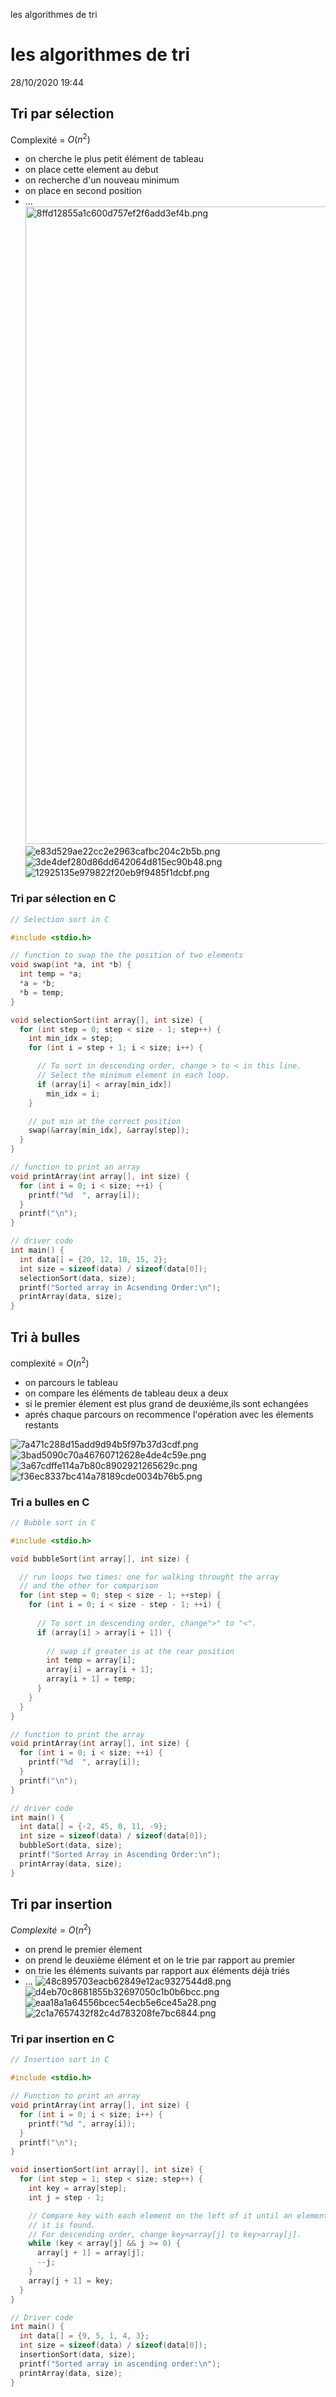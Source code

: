 les algorithmes de tri

# les algorithmes de tri
28/10/2020 19:44

## Tri par sélection

Complexité = $O(n^2)$

- on cherche le plus petit élément de tableau
- on place cette element au debut
- on recherche d'un nouveau minimum
- on place en second position
- ...  
    <img src="../_resources/3d42c22015ca4b72bcbb74d757ca6bc6.png" alt="8ffd12855a1c600d757ef2f6add3ef4b.png" width="885" height="1020" class="jop-noMdConv">  
    ![e83d529ae22cc2e2963cafbc204c2b5b.png](../_resources/291c60ffd66648668f33e45db9640c97.png)  
    ![3de4def280d86dd642064d815ec90b48.png](../_resources/687d4469ce184b3786bd558e68ca81ee.png)  
    ![12925135e979822f20eb9f9485f1dcbf.png](../_resources/1d683fffef4240718d2ddfd1d2216291.png)

### Tri par sélection en C

```c
// Selection sort in C

#include <stdio.h>

// function to swap the the position of two elements
void swap(int *a, int *b) {
  int temp = *a;
  *a = *b;
  *b = temp;
}

void selectionSort(int array[], int size) {
  for (int step = 0; step < size - 1; step++) {
    int min_idx = step;
    for (int i = step + 1; i < size; i++) {

      // To sort in descending order, change > to < in this line.
      // Select the minimum element in each loop.
      if (array[i] < array[min_idx])
        min_idx = i;
    }

    // put min at the correct position
    swap(&array[min_idx], &array[step]);
  }
}

// function to print an array
void printArray(int array[], int size) {
  for (int i = 0; i < size; ++i) {
    printf("%d  ", array[i]);
  }
  printf("\n");
}

// driver code
int main() {
  int data[] = {20, 12, 10, 15, 2};
  int size = sizeof(data) / sizeof(data[0]);
  selectionSort(data, size);
  printf("Sorted array in Acsending Order:\n");
  printArray(data, size);
}
```

## Tri à bulles

complexité = $O(n^2)$

- on parcours le tableau
- on compare les éléments de tableau deux a deux
- si le premier élement est plus grand de deuxiéme,ils sont echangées
- aprés chaque parcours on recommence l'opération avec les élements restants

![7a471c288d15add9d94b5f97b37d3cdf.png](../_resources/fdb4846ce9cd4646bb43dcbb816cb95c.png)  
![3bad5090c70a46760712628e4de4c59e.png](../_resources/e5bb8c84203240009b397900b2091551.png)  
![3a67cdffe114a7b80c8902921265629c.png](../_resources/726751bb01d24dc4b3bbc6efc74f81e1.png)  
![f36ec8337bc414a78189cde0034b76b5.png](../_resources/81e199047d7a4a1eb4211e03156caec9.png)

### Tri a bulles en C
```C
// Bubble sort in C

#include <stdio.h>

void bubbleSort(int array[], int size) {

  // run loops two times: one for walking throught the array
  // and the other for comparison
  for (int step = 0; step < size - 1; ++step) {
    for (int i = 0; i < size - step - 1; ++i) {
      
      // To sort in descending order, change">" to "<".
      if (array[i] > array[i + 1]) {
        
        // swap if greater is at the rear position
        int temp = array[i];
        array[i] = array[i + 1];
        array[i + 1] = temp;
      }
    }
  }
}

// function to print the array
void printArray(int array[], int size) {
  for (int i = 0; i < size; ++i) {
    printf("%d  ", array[i]);
  }
  printf("\n");
}

// driver code
int main() {
  int data[] = {-2, 45, 0, 11, -9};
  int size = sizeof(data) / sizeof(data[0]);
  bubbleSort(data, size);
  printf("Sorted Array in Ascending Order:\n");
  printArray(data, size);
}
```

## Tri par insertion
$Complexité = O(n^2)$
* on prend le premier élement
* on prend le deuxième élément et on le trie par rapport au premier
* on trie les éléments suivants par rapport aux éléments déjà triés
* ...
![48c895703eacb62849e12ac9327544d8.png](../_resources/1d61dd42f6a548f991714ddba95d0c80.png)
![d4eb70c8681855b32697050c1b0b6bcc.png](../_resources/3f3f29658a584cd6b1cf098de6c6bc18.png)
![eaa18a1a64556bcec54ecb5e6ce45a28.png](../_resources/aa0647743ae44256b7153b90faf66688.png)
![2c1a7657432f82c4d783208fe7bc6844.png](../_resources/1e875189b8ed48f79907b1459329bc04.png)
### Tri par insertion en C
```C
// Insertion sort in C

#include <stdio.h>

// Function to print an array
void printArray(int array[], int size) {
  for (int i = 0; i < size; i++) {
    printf("%d ", array[i]);
  }
  printf("\n");
}

void insertionSort(int array[], int size) {
  for (int step = 1; step < size; step++) {
    int key = array[step];
    int j = step - 1;

    // Compare key with each element on the left of it until an element smaller than
    // it is found.
    // For descending order, change key<array[j] to key>array[j].
    while (key < array[j] && j >= 0) {
      array[j + 1] = array[j];
      --j;
    }
    array[j + 1] = key;
  }
}

// Driver code
int main() {
  int data[] = {9, 5, 1, 4, 3};
  int size = sizeof(data) / sizeof(data[0]);
  insertionSort(data, size);
  printf("Sorted array in ascending order:\n");
  printArray(data, size);
}
```
